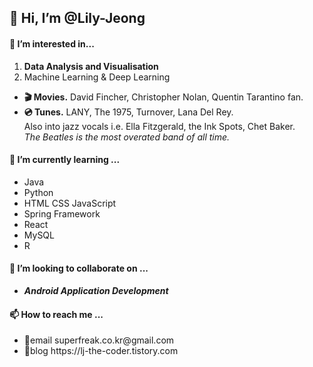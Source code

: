 <div>
  <p><h2>👋 Hi, I’m <b>@Lily-Jeong</b></h2></p>
  <p>
    <h4>👀 I’m interested in...</h4>
    <ol>
      <li><b>Data Analysis and Visualisation</b></li>
      <li>Machine Learning & Deep Learning</li>
    </ol>
    <ul>
      <li><b>🎬 Movies.</b> David Fincher, Christopher Nolan, Quentin Tarantino fan.</li>
      <li>
        <b>💿 Tunes.</b> LANY, The 1975, Turnover, Lana Del Rey.<br>
        Also into jazz vocals i.e. Ella Fitzgerald, the Ink Spots, Chet Baker.
        <br>
        <i>The Beatles is the most overated band of all time.</i>
      </li>
    </ul>
  </p>
  <p>
    <h4>🌱 I’m currently learning ...</h4>
    <ul>
      <li>Java</li>
      <li>Python</li>
      <li>HTML CSS JavaScript</li>
      <li>Spring Framework</li>
      <li>React</li>
      <li>MySQL</li>
      <li>R</li>
    </ul>
  </p>
  <p>
    <h4>💞️ I’m looking to collaborate on ...</h4>
    <ul list-type:none;>
      <li><b><i>Android Application Development</i></b></li>
    </ul> 
  </p>
  <p>
    <h4>📫 How to reach me ...</h4>
    <ul>
      <li>📩email superfreak.co.kr@gmail.com</li>
      <li>📗blog https://lj-the-coder.tistory.com</li>
    </ul>
  </p>
</div>
<!---
Lily-Jeong/Lily-Jeong is a ✨ special ✨ repository because its `README.md` (this file) appears on your GitHub profile.
You can click the Preview link to take a look at your changes.
--->
